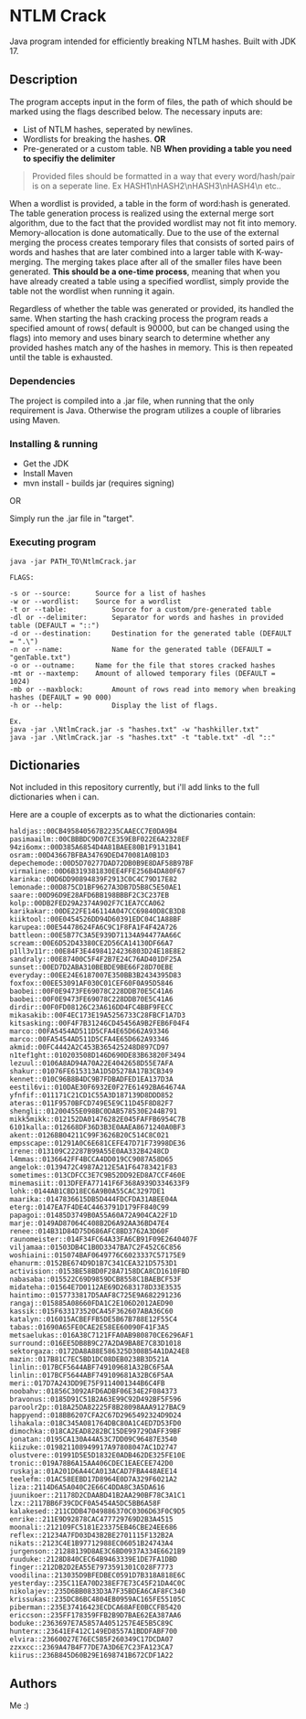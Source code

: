 # NTLM Crack

Java program intended for efficiently breaking NTLM hashes. Built with JDK 17.

## Description

The program accepts input in the form of files, the path of which should be marked using the flags described below.
The necessary inputs are:
- List of NTLM hashes, seperated by newlines.
- Wordlists for breaking the hashes.
**OR**
- Pre-generated or a custom table. NB **When providing a table you need to specifiy the delimiter**

> Provided files should be formatted in a way that every word/hash/pair is on a seperate line. Ex HASH1\nHASH2\nHASH3\nHASH4\n etc..

When a wordlist is provided, a table in the form of word:hash is generated. The table generation process is realized using the external merge sort algorithm, due to the fact that the provided wordlist may not fit into memory. Memory-allocation is done automatically. Due to the use of the external merging the process creates temporary files that consists of sorted pairs of words and hashes that are later combined into a larger table with K-way-merging. The merging takes place after all of the smaller files have been generated. **This should be a one-time process**, meaning that when you have already created a table using a specified wordlist, simply provide the table not the wordlist when running it again.

Regardless of whether the table was generated or provided, its handled the same. When starting the hash cracking process the program reads a specified amount of rows( default is 90000, but can be changed using the flags) into memory and uses binary search to determine whether any provided hashes match any of the hashes in memory. This is then repeated until the table is exhausted.

### Dependencies

The project is compiled into a .jar file, when running that the only requirement is Java.
Otherwise the program utilizes a couple of libraries using Maven.

### Installing & running

- Get the JDK
- Install Maven
- mvn install - builds jar (requires signing)

OR

Simply run the .jar file in "target".

### Executing program

```
java -jar PATH_TO\NtlmCrack.jar

FLAGS:

-s or --source: 	 Source for a list of hashes
-w or --wordlist: 	 Source for a wordlist
-t or --table: 	         Source for a custom/pre-generated table
-dl or --delimiter: 	 Separator for words and hashes in provided table (DEFAULT = "::")
-d or --destination: 	 Destination for the generated table (DEFAULT = ".\")
-n or --name:            Name for the generated table (DEFAULT = "genTable.txt")
-o or --outname: 	 Name for the file that stores cracked hashes
-mt or --maxtemp: 	 Amount of allowed temporary files (DEFAULT = 1024)
-mb or --maxblock:       Amount of rows read into memory when breaking hashes (DEFAULT = 90 000)
-h or --help: 	         Display the list of flags.

Ex.
java -jar .\NtlmCrack.jar -s "hashes.txt" -w "hashkiller.txt"
java -jar .\NtlmCrack.jar -s "hashes.txt" -t "table.txt" -dl "::"
```
## Dictionaries

Not included in this repository currently, but i'll add links to the full dictionaries when i can.

Here are a couple of excerpts as to what the dictionaries contain:

```
haldjas::00CB495840567B2235CAAECC7E0DA9B4
pasimaailm::00CBBBDC9D07CE359EBF022E6A2328EF
94zi6omx::00D385A6854D4A81BAEE80B1F9131B41
osram::00D43667BFBA34769DED470081A0B1D3
depechemode::00D5D70277DAD72DB0B9E8DAF58B97BF
virmaline::00D6B319381830EE4FFE256B4DA80F67
karinka::00D6DD90894839F2913C0C4C79D17E82
lemonade::00D875CD1BF9627A3DB7D5B8C5E50AE1
saare::00D96D9E28AFD6BB198BBBF2C3C237EB
kolp::00DB2FED29A2374A902F7C1EA7CCA062
karikakar::00DE22FE146114A047CC69840D8CB3D8
kiiktool::00E0454526DD94D60391EDC04C1A88BF
karupea::00E54478624FA6C9C1F8FA1F4F42A726
battleon::00E5B77C3A5E939D71134A94477AA66C
scream::00E6D52D43380CE2D56CA14130DF66A7
p1ll3v11r::00E84F3E44984124236803D24E18E8E2
sandraly::00E87400C5F4F2B7E24C76AD401DF25A
sunset::00ED7D2ABA310BEBDE9BE66F28D70EBE
everyday::00EE24E6187007E350BB3B2434395D83
foxfox::00EE53091AF030C01CEF60F0A95D5846
baobei::00F0E9473FE69078C228DDB70E5C41A6
baobei::00F0E9473FE69078C228DDB70E5C41A6
dirdir::00F0FD08126C23A616DD4FC4BBF9FECC
mikasakib::00F4EC173E19A5256733C28FBCF1A7D3
kitsasking::00F4F7B31246CD45456A9B2FEB6F04F4
marco::00FA5454AD511D5CFA4E65D662A93346
marco::00FA5454AD511D5CFA4E65D662A93346
akmid::00FC4442A2C453B365425248D897CD97
n1tef1ght::010203508D146D690DE83B63820F3494
lezuul::0106A8AD94A70A22E4042658D55E7AFA
shakur::01076FE615313A1D5D5278A17B3CB349
kennet::010C96B8B4DC9B7FDBADFED1EA137D3A
eestil6vi::010DAE30F6932E0F27E61492BA64674A
yfnfif::011171C21CD1C55A3D187139D8DDD852
ateras::011F9570BFCD749E5E9C11D45F8D82F7
shengli::01200455E098BC0DAB578530E244B791
mikk5mikk::012152DA01476282E045FAFFB6954C7B
6101kalla::012668DF36D3B3E0AAEA8671240A0BF3
akent::0126BB04211C99F3626B20C514C8C021
empsscape::01291A0C6E681CEFE47D71F73998DE36
irene::013109C22287B99A55E0AA332B4248CD
l4mmas::0136642FF4BCCA4DD019CC9087A58D65
angelok::0139472C4987A212E5A1F64783421F83
sometimes::013CDFCC3E7C9B52DD92ED8A7CCF460E
minemasiit::013DFEFA77141F6F368A939D334633F9
lohk::0144AB1CBD18EC6A9B0A55CAC3297DE1
maarika::0147836615DB5D444FDCFDA31ABEE04A
eterg::0147EA7F4DE4C4463791D179FF840C99
papagoi::01485D3749B0A55A60A72A904CA22F1D
marje::0149AD87064C408B2D6A92AA36BD47E4
renee::014B31D84D75D686AFC8BD3762A3D60F
raunomeister::014F34FC64A33FA6CB91F09E2640407F
viljamaa::01503DB4C1B0D3347BA7C2F452C6C856
woshiaini::015074BAF0649776C6023337C57175E9
ehanurm::0152BE674D9D1B7C341CEA321D5753D1
activision::0153BE58BD0F28A7158DCA8CD1610FBD
nabasaba::015522C69D9859DCB8558C1BAEBCF53F
midateha::01564E7D0112AE69D2683178D33E3535
haintimo::0157733817D5AAF8C725E9A682291236
rangaj::015885A08660FDA1C2E106D2012AED90
kassik::015F633173520CA45F362607ABA36C60
katalyn::016015ACBEFFB5DE5B67B788E12F55C4
tabas::01690A65FE0CAE2E58EE60090F41F3A5
metsaelukas::016A38C7121FFA0AB980870CE6296AF1
surround::016EE5DB8B9C27A2DA9BA8E7C83D1018
sektorgaza::0172DA8A88E586325D308B54A1DA24E8
mazin::017B81C7EC5BD1DC08DEB0238B3D521A
linlin::017BCF5644ABF749109681A32BC6F5AA
linlin::017BCF5644ABF749109681A32BC6F5AA
meri::017D7A243DD9E75F9114001344B6C4FB
noobahv::01856C3092AFD6ADBF06E34E2F084373
bravonus::0185D91C51B2A63E99C92D492BF5F596
paroolr2p::018A25DA82225F8B28098AAA9127BAC9
happyend::018BB6207CFA2C67D2965492324D9D24
lihakala::018C345A081764DBC80A1C4ED7D53FD0
dimochka::018CA2EAD8282BC15DE99729DAFF39BF
jonatan::0195CA130A44A53C7DD09C96487E3540
kiizuke::019821108949917A97808047AC1D2747
olustvere::01991D5E5D1832E0ADB462DE325FE10E
tronic::019A78B6A15AA406CDEC1EAECEE742D0
ruskaja::01A201D6A44CA013ACAD7FBA448AEE14
teelefm::01AC58EEBD17D8964E0D7A329F6021A2
liza::2114D6A5A040C2E66C4DDA8C3A5DA616
juunikoer::21178D2CDAABD41B2AA290BF78C3A1C1
lzx::2117BB6F39CDCF0A5454A5DC5BB6A58F
kalakesed::211CDDB47049886370C0306D63F0C9D5
enrike::211E9D92878CAC477729769D2B3A4515
moonali::212109FC5181E23375EB46CBE24EE686
reflex::21234A7FD03D43B2BE2701115F132B2A
nikats::2123C4E1B97712988EC06051B24743A4
jurgenson::21288139D8AE3C6BD0937A334E6621B9
ruuduke::2128D840CEC64B9463339E1DE7FA1DBD
finger::212DB2D2EA55E7973591301C028F7773
voodilina::213035D9BFEDBEC0591D7B318A818E6C
yesterday::235C11EA70D238EF7E73C45F21DA4C0C
nikolajev::235D6BB0833D3A7F35BDEA6CAF8FC340
krissukas::235DC86BC4804EB0959AC165FE55105C
piberman::235E37416423ECDCA68AFE0BCCFB5420
ericcson::235FF178359FFB2B9D7BAE62EA387AA6
boduke::2363697E7A5857A4051257E4E5B5C89C
hunterx::23641EF412C149ED8557A1BDDFABF700
elvira::23660027E76EC5B5F260349C17DCDA07
zzxxcc::2369A47B4F77DE7A3D6E7C23FA123CA7
kiirus::236B845D60B29E1698741B672CDF1A22

```

## Authors

Me :)

